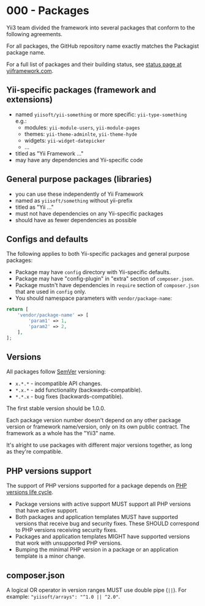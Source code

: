 # 000 - Packages

Yii3 team divided the framework into several packages that conform to the following agreements.

For all packages, the GitHub repository name exactly matches the Packagist package name.

For a full list of packages and their building status,
see [status page at yiiframework.com](https://www.yiiframework.com/status/3.0).

## Yii-specific packages (framework and extensions)

- named `yiisoft/yii-something` or more specific: `yii-type-something` e.g.:
  - modules: `yii-module-users`, `yii-module-pages`
  - themes: `yii-theme-adminlte`, `yii-theme-hyde`
  - widgets: `yii-widget-datepicker`
  - ...
- titled as "Yii Framework ..."
- may have any dependencies and Yii-specific code

## General purpose packages (libraries)
  
- you can use these independently of Yii Framework
- named as `yiisoft/something` without yii-prefix
- titled as "Yii ..."
- must not have dependencies on any Yii-specific packages
- should have as fewer dependencies as possible

## Configs and defaults

The following applies to both Yii-specific packages and general purpose packages:

- Package may have `config` directory with Yii-specific defaults.
- Package may have "config-plugin" in "extra" section of `composer.json`.  
- Package mustn't have dependencies in `require` section of `composer.json` that are used in `config` only.
- You should namespace parameters with `vendor/package-name`:

```php
return [
    'vendor/package-name' => [
        'param1' => 1,
        'param2' => 2,
    ],
];
```
  
## Versions

All packages follow [SemVer](https://semver.org/) versioning:

- `x.*.*` - incompatible API changes.
- `*.x.*` - add functionality (backwards-compatible).
- `*.*.x` - bug fixes (backwards-compatible).

The first stable version should be 1.0.0.

Each package version number doesn't depend on any other package version or framework name/version,
only on its own public contract.
The framework as a whole has the "Yii3" name.

It's alright to use packages with different major versions together, as long as they're compatible.

## PHP versions support

The support of PHP versions supported for a package depends on
[PHP versions life cycle](https://www.php.net/supported-versions.php).

- Package versions with active support MUST support all PHP versions that have active support.
- Both packages and application templates MUST have supported versions that receive bug and security fixes.
  These SHOULD correspond to PHP versions receiving security fixes.
- Packages and application templates MIGHT have supported versions that work with unsupported PHP versions.
- Bumping the minimal PHP version in a package or an application template is a minor change.

## composer.json

A logical OR operator in version ranges MUST use double pipe (`||`). For example: `"yiisoft/arrays": "^1.0 || ^2.0"`.
